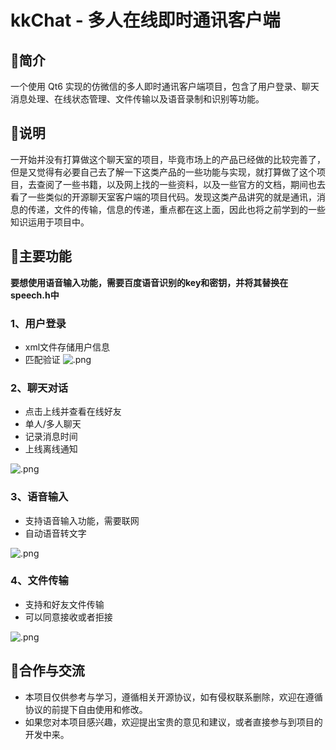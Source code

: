 # kkChat - 多人在线即时通讯客户端
## 📖简介

一个使用 Qt6 实现的仿微信的多人即时通讯客户端项目，包含了用户登录、聊天消息处理、在线状态管理、文件传输以及语音录制和识别等功能。
## 🤯说明
一开始并没有打算做这个聊天室的项目，毕竟市场上的产品已经做的比较完善了，但是又觉得有必要自己去了解一下这类产品的一些功能与实现，就打算做了这个项目，去查阅了一些书籍，以及网上找的一些资料，以及一些官方的文档，期间也去看了一些类似的开源聊天室客户端的项目代码。发现这类产品讲究的就是通讯，消息的传递，文件的传输，信息的传递，重点都在这上面，因此也将之前学到的一些知识运用于项目中。


## 👾主要功能
**要想使用语音输入功能，需要百度语音识别的key和密钥，并将其替换在speech.h中**
### 1、用户登录
* xml文件存储用户信息
* 匹配验证
![.png](https://s2.loli.net/2024/07/19/A1H96mweyP7oqYS.png)
### 2、聊天对话
* 点击上线并查看在线好友
* 单人/多人聊天
* 记录消息时间
* 上线离线通知  

![.png](https://s2.loli.net/2024/07/19/ecUvwaQXyuRO75N.png)
### 3、语音输入
* 支持语音输入功能，需要联网
* 自动语音转文字  
 
![.png](https://s2.loli.net/2024/07/19/zcpXTYG3kIyiU84.png)
### 4、文件传输
* 支持和好友文件传输
* 可以同意接收或者拒接  

![.png](https://s2.loli.net/2024/07/19/vF2x37r9acTfiUL.png)

## 🍺合作与交流
* 本项目仅供参考与学习，遵循相关开源协议，如有侵权联系删除，欢迎在遵循协议的前提下自由使用和修改。
* 如果您对本项目感兴趣，欢迎提出宝贵的意见和建议，或者直接参与到项目的开发中来。
